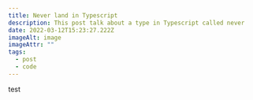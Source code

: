 ```yaml
---
title: Never land in Typescript
description: This post talk about a type in Typescript called never
date: 2022-03-12T15:23:27.222Z
imageAlt: image
imageAttr: ""
tags:
  - post
  - code
---
```

test